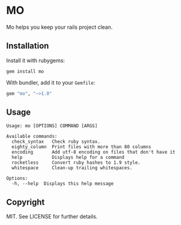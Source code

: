 # MO

Mo helps you keep your rails project clean.

## Installation

Install it with rubygems:

    gem install mo

With bundler, add it to your `Gemfile`:

``` ruby
gem "mo", "~>1.0"
```

## Usage

```
Usage: mo [OPTIONS] COMMAND [ARGS]

Available commands:
  check_syntax   Check ruby syntax.
  eighty_column  Print files with more than 80 columns
  encoding       Add utf-8 encoding on files that don't have it
  help           Displays help for a command
  rocketless     Convert ruby hashes to 1.9 style.
  whitespace     Clean-up trailing whitespaces.

Options:
  -h, --help  Displays this help message
```

## Copyright

MIT. See LICENSE for further details.
